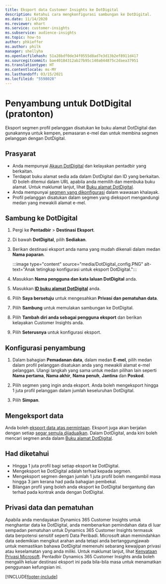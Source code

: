 ```yaml
---
title: Eksport data Customer Insights ke DotDigital
description: Ketahui cara mengkonfigurasi sambungan ke DotDigital.
ms.date: 11/14/2020
ms.reviewer: mhart
ms.service: customer-insights
ms.subservice: audience-insights
ms.topic: how-to
author: phkieffer
ms.author: philk
manager: shellyha
ms.openlocfilehash: 51a28bdf0de34f0555d8ad7e3d13b2ef8911d417
ms.sourcegitcommit: bae40184312ab27b95c140a044875c2daea37951
ms.translationtype: HT
ms.contentlocale: ms-MY
ms.lasthandoff: 03/15/2021
ms.locfileid: "5598028"
---
```

# <a name="connector-for-dotdigital-preview"></a>Penyambung untuk DotDigital (pratonton)

Eksport segmen profil pelanggan disatukan ke buku alamat DotDigital dan gunakannya untuk kempen, pemasaran e-mel dan untuk membina segmen pelanggan dengan DotDigital. 

## <a name="prerequisites"></a>Prasyarat

-   Anda mempunyai [Akaun DotDigital](https://dotdigital.com/) dan kelayakan pentadbir yang berkaitan.
-   Terdapat buku alamat sedia ada dalam DotDigital dan ID yang berkaitan. ID boleh ditemui dalam URL apabila anda memilih dan membuka buku alamat. Untuk maklumat lanjut, lihat [Buku alamat DotDigital](https://support.dotdigital.com/hc/articles/212211968-Creating-an-address-book).
-   Anda mempunyai [segmen yang dikonfigurasi](segments.md) dalam wawasan khalayak.
-   Profil pelanggan disatukan dalam segmen yang dieksport mengandungi medan yang mewakili alamat e-mel.

## <a name="connect-to-dotdigital"></a>Sambung ke DotDigital

1. Pergi ke **Pentadbir** > **Destinasi Eksport**.

1. Di bawah **DotDigital**, pilih **Sediakan**.

1. Berikan destinasi eksport anda nama yang mudah dikenali dalam medan **Nama paparan**.

   :::image type="content" source="media/DotDigital_config.PNG" alt-text="Anak tetingkap konfigurasi untuk eksport DotDigital.":::

1. Masukkan **Nama pengguna dan kata laluan DotDigital** anda.

1. Masukkan **[ID buku alamat DotDigital](https://support.dotdigital.com/hc/articles/212211968-Creating-an-address-book)** anda.

1. Pilih **Saya bersetuju** untuk mengesahkan **Privasi dan pematuhan data**.

1. Pilih **Sambung** untuk memulakan sambungan ke DotDigital.

1. Pilih **Tambah diri anda sebagai pengguna eksport** dan berikan kelayakan Customer Insights anda.

1. Pilih **Seterusnya** untuk konfigurasi eksport.

## <a name="configure-the-connector"></a>Konfigurasi penyambung

1. Dalam bahagian **Pemadanan data**, dalam medan **E-mel**, pilih medan dalam profil pelanggan disatukan anda yang mewakili alamat e-mel pelanggan. Ulangi langkah yang sama untuk medan pilihan lain seperti **Nama pertama**, **Nama akhir**, **Nama penuh**, **Jantina** dan **Poskod**.

1. Pilih segmen yang ingin anda eksport. Anda boleh mengeksport hingga 1 juta profil pelanggan dalam jumlah keseluruhan DotDigital.

1. Pilih **Simpan**.

## <a name="export-the-data"></a>Mengeksport data

Anda boleh [eksport data atas permintaan](export-destinations.md). Eksport juga akan berjalan dengan setiap [segar semula dijadualkan](system.md#schedule-tab). Dalam DotDigital, anda kini boleh mencari segmen anda dalam [Buku alamat DotDigital](https://support.dotdigital.com/hc/articles/212211968-Creating-an-address-book).

## <a name="known-limitations"></a>Had diketahui

- Hingga 1 juta profil bagi setiap eksport ke DotDigital.
- Mengeksport ke DotDigital adalah terhad kepada segmen.
- Mengeksport segmen dengan jumlah 1 juta profil boleh mengambil masa hingga 3 jam kerana had pada bahagian pembekal. 
- Bilangan profil yang boleh anda eksport ke DotDigital bergantung dan terhad pada kontrak anda dengan DotDigital.

## <a name="data-privacy-and-compliance"></a>Privasi data dan pematuhan

Apabila anda mendayakan Dynamics 365 Customer Insights untuk menghantar data ke DotDigital, anda membenarkan pemindahan data di luar sempadan pematuhan untuk Dynamics 365 Customer Insights termasuk data berpotensi sensitif seperti Data Peribadi. Microsoft akan memindahkan data sedemikian mengikut arahan anda tetapi anda bertanggungjawab untuk memastikan bahawa DotDigital memenuhi sebarang kewajipan privasi atau keselamatan yang anda miliki. Untuk maklumat lanjut, lihat [Kenyataan Privasi Microsoft](https://go.microsoft.com/fwlink/?linkid=396732).
Pentadbir Dynamics 365 Customer Insights anda boleh mengalih keluar destinasi eksport ini pada bila-bila masa untuk menamatkan penggunaan kefungsian ini.


[!INCLUDE[footer-include](../includes/footer-banner.md)]